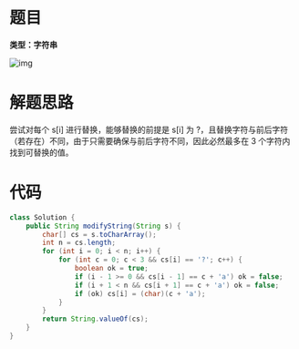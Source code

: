 # 题目

**类型：字符串**

![img](https://cdn.nlark.com/yuque/0/2022/png/2941598/1641394290636-89435cfa-8603-4990-9de4-d3b6ebeebcba.png)





# 解题思路

尝试对每个 s[i] 进行替换，能够替换的前提是 s[i] 为 ?，且替换字符与前后字符（若存在）不同，由于只需要确保与前后字符不同，因此必然最多在 3 个字符内找到可替换的值。



# 代码

```java
class Solution {
    public String modifyString(String s) {
        char[] cs = s.toCharArray();
        int n = cs.length;
        for (int i = 0; i < n; i++) {
            for (int c = 0; c < 3 && cs[i] == '?'; c++) {
                boolean ok = true;
                if (i - 1 >= 0 && cs[i - 1] == c + 'a') ok = false;
                if (i + 1 < n && cs[i + 1] == c + 'a') ok = false;
                if (ok) cs[i] = (char)(c + 'a');
            }
        }
        return String.valueOf(cs);
    }
}
```